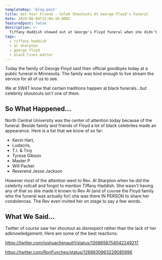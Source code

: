 ```yaml
---
templateKey: 'blog-post'
title: Get Your Friend - Celeb Shoutouts At George Floyd's Funeral
date: 2020-06-04T15:04:10.000Z
featuredpost: false
description: >-
  Tiffany Haddish showed out at George's Floyd funeral when she didn't get a shoutout as a celebrity attendee
tags:
  - tiffany haddish
  - al sharpton
  - george floyd
  - black lives matter
---
```


Today the family of George Floyd said their official goodbyes today at a public funeral in Minnesota.  The family was kind enough to live stream the service for all of us to see.

We at SW4T know that certain traditions happen at black funerals...but celebrity shoutouts isn't one of them.

## So What Happened...

 North Central University was the center of attention today because of the funeral. Beside family and friends of Floyd a lot of black celebrites made an appearance. Here is a list that we know of so far: 
 - Kevin Hart,
 - Ludacris, 
 - T.I. & Tiny
 - Tyrese Gibson
 - Master P 
 - Will Packer
 - Reverend Jesse Jackson

 However most of the attention went to Rev. Al Sharpton when he did the celebrity rollcall and forgot to mention Tiffany Haddish.  She wasn't having any of that so she made it known to Rev Al (and of course the Floyd family who the funeral was actually for) she was there IN PERSON to share her condolences. The Rev even invited her on stage to say a few words.

## What We Said...

Twitter of course saw her shoutout as disrespect rather than the lack of her adknowledgement. Here are some of the best reactions:

https://twitter.com/joshuachenault1/status/1268656754042249217

https://twitter.com/RonFunches/status/1268630963229085696


